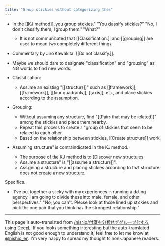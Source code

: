 ```yaml
---
title: "Group stickies without categorizing them"
---
```


- In the [[KJ method]], you group stickies." "You classify stickies?" "No, I don't classify them, I group them." "What?"
    - It is not communicated that [[Classification.]] and [[grouping]] are used to mean two completely different things.
- Commentary by Jiro Kawakita: [[Do not classify.]].
- Maybe we should dare to designate "classification" and "grouping" as NG words to find new words.
- Classification:
    - Assume an existing "[[structure]]" such as [[framework]], [[framework]], [[four quadrants]], [[axis]], etc., and place stickies according to the assumption.
- Grouping:
    - Without assuming any structure, find "[[Pairs that may be related]]" among the stickies and place them nearby.
    - Repeat this process to create a "group of stickies that seem to be related to each other.
    - Based on the relationship between stickies, [[Create structure]] work

- Assuming structure" is contraindicated in the KJ method.
    - The purpose of the KJ method is to [Discover new structures
    - Assume a structure" is "[[assume a structure]]".
    - Assigning a structure and placing stickies according to that structure does not create a new structure.

Specifics.
- 'I've put together a sticky with my experiences in running a dating agency. I am going to divide these into male, female, and other perspectives." "No, you can't. Please look at those lined up stickies and pick the one pair that you think has the strongest relationship."

---
This page is auto-translated from [/nishio/付箋を分類せずグループ化する](https://scrapbox.io/nishio/付箋を分類せずグループ化する) using DeepL. If you looks something interesting but the auto-translated English is not good enough to understand it, feel free to let me know at [@nishio_en](https://twitter.com/nishio_en). I'm very happy to spread my thought to non-Japanese readers.